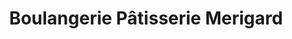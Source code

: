 ---
title: "Boulangerie Pâtisserie Merigard"
url: /la-roche-posay/boulangerie-patisserie-merigard/
shop: Bäckerei
---